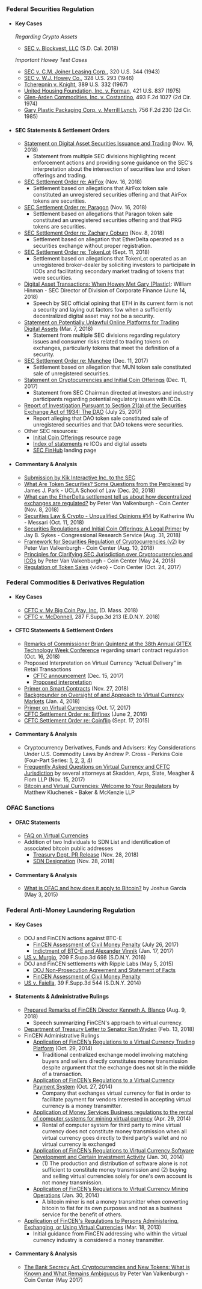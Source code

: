 ### Federal Securities Regulation

-   #### Key Cases

    _Regarding Crypto Assets_

    -   [SEC v. Blockvest, LLC](https://scholar.google.com/scholar_case?case=1459130009709320147) (S.D. Cal. 2018)

    _Important Howey Test Cases_

    -   [SEC v. C.M. Joiner Leasing Corp.](https://scholar.google.com/scholar_case?case=11822356269281048781), 320 U.S. 344 (1943)
    -   [SEC v. W.J. Howey Co.](https://scholar.google.com/scholar_case?case=12975052269830471754), 328 U.S. 293 (1946)
    -   [Tcherepnin v. Knight](https://scholar.google.com/scholar_case?case=5481496770318090573), 389 U.S. 332 (1967)
    -   [United Housing Foundation, Inc. v. Forman](https://scholar.google.com/scholar_case?case=11168754825085710379), 421 U.S. 837 (1975)
    -   [Glen-Arden Commodities, Inc. v. Costantino](https://scholar.google.com/scholar_case?case=14457626249500273939), 493 F.2d 1027 (2d Cir. 1974)
    -   [Gary Plastic Packaging Corp. v. Merrill Lynch](https://scholar.google.com/scholar_case?case=10900624885862830401), 756 F.2d 230 (2d Cir. 1985)

-   #### SEC Statements & Settlement Orders

    -   [Statement on Digital Asset Securities Issuance and Trading](https://www.sec.gov/news/public-statement/digital-asset-securites-issuuance-and-trading) (Nov. 16, 2018)
        -   Statement from multiple SEC divisions highlighting recent enforcement actions and providing some guidance on the SEC's interpretation about the intersection of securities law and token offerings and trading.
    -   [SEC Settlement Order re: AirFox](https://www.sec.gov/litigation/admin/2018/33-10575.pdf) (Nov. 16, 2018)
        -   Settlement based on allegations that AirFox token sale constituted an unregistered securities offering and that AirFox tokens are securities.
    -   [SEC Settlement Order re: Paragon](https://www.sec.gov/litigation/admin/2018/33-10574.pdf) (Nov. 16, 2018)
        -   Settlement based on allegations that Paragon token sale constituted an unregistered securities offering and that PRG tokens are securities.
    -   [SEC Settlement Order re: Zachary Coburn](https://www.sec.gov/litigation/admin/2018/34-84553.pdf) (Nov. 8, 2018)
        -   Settlement based on allegation that EtherDelta operated as a securities exchange without proper registration.
    -   [SEC Settlement Order re: TokenLot](https://www.sec.gov/litigation/admin/2018/33-10543.pdf) (Sept. 11, 2018)
        -   Settlement based on allegations that TokenLot operated as an unregistered broker-dealer by soliciting investors to participate in ICOs and facilitating secondary market trading of tokens that were securities.
    -   [Digital Asset Transactions: When Howey Met Gary (Plastic)](https://www.sec.gov/news/speech/speech-hinman-061418): William Hinman - SEC Director of Division of Corporate Finance (June 14, 2018)
        -   Speech by SEC official opining that ETH in its current form is not a security and laying out factors fow when a sufficiently decentralized digital asset may not be a security.
    -   [Statement on Potentially Unlawful Online Platforms for Trading Digital Assets](https://www.sec.gov/news/public-statement/enforcement-tm-statement-potentially-unlawful-online-platforms-trading) (Mar. 7, 2018)
        -   Statement from multiple SEC divisions regarding regulatory issues and consumer risks related to trading tokens on exchanges, particularly tokens that meet the definition of a security.
    -   [SEC Settlement Order re: Munchee](https://www.sec.gov/litigation/admin/2017/33-10445.pdf) (Dec. 11, 2017)
        -   Settlement based on allegation that MUN token sale constituted sale of unregistered securities.
    -   [Statement on Cryptocurrencies and Initial Coin Offerings](https://www.sec.gov/news/public-statement/statement-clayton-2017-12-11) (Dec. 11, 2017)
        -   Statement from SEC Chairman directed at investors and industry participants regarding potential regulatory issues with ICOs.
    -   [Report of Investigation Pursuant to Section 21(a) of the Securities Exchange Act of 1934: The DAO](https://www.sec.gov/litigation/investreport/34-81207.pdf) (July 25, 2017)
        -   Report alleging that DAO token sale constituted sale of unregistered securities and that DAO tokens were securities.
    -   Other SEC resources:
        -   [Initial Coin Offerings](https://www.sec.gov/spotlight-initial-coin-offerings-and-digital-assets) resource page
        -   [Index of statements](https://www.sec.gov/spotlight-initial-coin-offerings-and-digital-assets) re ICOs and digital assets
        -   [SEC FinHub](https://www.sec.gov/finhub) landing page

-   #### Commentary & Analysis
    -   [Submission by Kik Interactive Inc. to the SEC](http://kinecosystem.org/wells_response.pdf)
    -   [What Are Token Securities? Some Questions from the Perplexed](https://corpgov.law.harvard.edu/2018/12/20/when-are-tokens-securities-some-questions-from-the-perplexed/) by James J. Park - UCLA School of Law (Dec. 20, 2018)
    -   [What can the EtherDelta settlement tell us about how decentralized exchanges are regulated?](https://coincenter.org/entry/what-can-the-etherdelta-settlement-tell-us-about-how-decentralized-exchanges-are-regulated) by Peter Van Valkenburgh - Coin Center (Nov. 8, 2018)
    -   [Securities Law & Crypto - Unqualified Opinions #14](https://messari.substack.com/p/securities-law-and-crypto-unqualified) by Katherine Wu - Messari (Oct. 11, 2018)
    -   [Securities Regulations and Initial Coin Offerings: A Legal Primer](https://fas.org/sgp/crs/misc/R45301.pdf) by Jay B. Sykes - Congressional Research Service (Aug. 31, 2018)
    -   [Framework for Securities Regulation of Cryptocurrencies (v2)](https://coincenter.org/files/securities-cryptocurrency-framework-v2.1.pdf) by Peter Van Valkenburgh - Coin Center (Aug. 10, 2018)
    -   [Principles for Clarifying SEC Jurisdiction over Cryptocurrencies and ICOs](https://coincenter.org/entry/principles-for-clarifying-sec-jurisdiction-over-cryptocurrencies-and-icos) by Peter Van Valkenburgh - Coin Center (May 24, 2018)
    -   [Regulation of Token Sales](https://youtu.be/tz8t5OTc7R0) {video} - Coin Center (Oct. 24, 2017)

### Federal Commodities & Derivatives Regulation

-   #### Key Cases
    -   [CFTC v. My Big Coin Pay, Inc.](https://www.cftc.gov/sites/default/files/2018-10/enfmybigcoinpayincmemorandum092618_0.pdf) (D. Mass. 2018)
    -   [CFTC v. McDonnell](https://scholar.google.com/scholar_case?case=16464466787559233193), 287 F.Supp.3d 213 (E.D.N.Y. 2018)
-   #### CFTC Statements & Settlement Orders
    -   [Remarks of Commissioner Brian Quintenz at the 38th Annual GITEX Technology Week Conference](https://www.cftc.gov/PressRoom/SpeechesTestimony/opaquintenz16) regarding smart contract regulation (Oct. 16, 2018)
    -   Proposed Interpretation on Virtual Currency “Actual Delivery” in Retail Transactions
        -   [CFTC announcement](https://www.cftc.gov/PressRoom/PressReleases/7664-17) (Dec. 15, 2017)
        -   [Proposed interpretation](https://www.cftc.gov/sites/default/files/idc/groups/public/@lrfederalregister/documents/file/2017-27421a.pdf)
    -   [Primer on Smart Contracts](https://www.cftc.gov/sites/default/files/2018-11/LabCFTC_PrimerSmartContracts112718_0.pdf) (Nov. 27, 2018)
    -   [Backgrounder on Oversight of and Approach to Virtual Currency Markets](https://www.cftc.gov/sites/default/files/idc/groups/public/%40customerprotection/documents/file/backgrounder_virtualcurrency01.pdf) (Jan. 4, 2018)
    -   [Primer on Virtual Currencies](https://www.cftc.gov/sites/default/files/idc/groups/public/%40customerprotection/documents/file/labcftc_primercurrencies100417.pdf) (Oct. 17, 2017)
    -   [CFTC Settlement Order re: Bitfinex](https://www.cftc.gov/sites/default/files/idc/groups/public/@lrenforcementactions/documents/legalpleading/enfbfxnaorder060216.pdf) (June 2, 2016)
    -   [CFTC Settlement Order re: Coinflip](https://www.cftc.gov/sites/default/files/idc/groups/public/@lrenforcementactions/documents/legalpleading/enfcoinfliprorder09172015.pdf) (Sept. 17, 2015)
-   #### Commentary & Analysis
    -   Cryptocurrency Derivatives, Funds and Advisers: Key Considerations Under U.S. Commodity Laws by Andrew P. Cross - Perkins Coie (Four-Part Series: [1](https://www.derivativesandreporeport.com/2018/09/cryptocurrency-derivatives-funds-and-advisers-key-considerations-under-u-s-commodity-laws-part-1-cryptos-are-commodites-except-when-they-are-not/), [2](https://www.derivativesandreporeport.com/2018/09/cryptocurrency-derivatives-funds-and-advisers-key-considerations-under-u-s-commodity-laws-part-2-the-regulation-of-commodities-quite-substantial-even-if-not-substantive/), [3](https://www.derivativesandreporeport.com/2018/10/cryptocurrency-derivatives-funds-and-advisers-key-considerations-under-u-s-commodity-laws-part-3-why-commodity-interests-are-of-interest/), [4](https://www.derivativesandreporeport.com/2018/10/cryptocurrency-derivatives-funds-and-advisers-key-considerations-under-u-s-commodity-laws-part-4-about-the-interests-of-interest/))
    -   [Frequently Asked Questions on Virtual Currency and CFTC Jurisdiction](https://www.skadden.com/insights/publications/2017/11/faqs-on-virtual-currency-and-cftc-jurisdiction) by several attorneys at Skadden, Arps, Slate, Meagher & Flom LLP (Nov. 15, 2017)
    -   [Bitcoin and Virtual Currencies: Welcome to Your Regulators](https://www.bakermckenzie.com/en/-/media/files/people/kluchenek-matthew/ar_na_mkluchenek_bitcoinvirtualcurrency_2016.pdf) by Matthew Kluchenek - Baker & McKenzie LLP

### OFAC Sanctions

-   #### OFAC Statements
    -   [FAQ on Virtual Currencies](https://www.treasury.gov/resource-center/faqs/Sanctions/Pages/faq_compliance.aspx#vc_faqs)
    -   Addition of two Individuals to SDN List and identification of associated bitcoin public addresses
        -   [Treasury Dept. PR Release](https://home.treasury.gov/news/press-releases/sm556) (Nov. 28, 2018)
        -   [SDN Designation](https://www.treasury.gov/resource-center/sanctions/OFAC-Enforcement/Pages/20181128.aspx) (Nov. 28, 2018)
-   #### Commentary & Analysis
    -   [What is OFAC and how does it apply to Bitcoin?](https://coincenter.org/entry/what-is-ofac-and-how-does-it-apply-to-bitcoin) by Joshua Garcia (May 3, 2015)

### Federal Anti-Money Laundering Regulation

-   #### Key Cases
    -   DOJ and FinCEN actions against BTC-E
        -   [FinCEN Assessment of Civil Money Penalty](https://www.fincen.gov/sites/default/files/enforcement_action/2017-07-26/Assessment%20for%20BTCeVinnik%20FINAL%20SignDate%2007.26.17.pdf) (July 26, 2017)
        -   [Indictment of BTC-E and Alexander Vinnik](https://www.justice.gov/usao-ndca/press-release/file/984661/download) (Jan. 17, 2017)
    -   [US v. Murgio](https://scholar.google.com/scholar_case?case=14324236322418966686), 209 F.Supp.3d 698 (S.D.N.Y. 2016)
    -   DOJ and FinCEN settlements with Ripple Labs (May 5, 2015)
        -   [DOJ Non-Prosecution Agreement and Statement of Facts](https://www.justice.gov/sites/default/files/opa/press-releases/attachments/2015/05/05/settlement_agreement.pdf)
        -   [FinCEN Assessment of Civil Money Penalty](https://www.fincen.gov/sites/default/files/shared/Ripple_Assessment.pdf)
    -   [US v. Faiella](https://scholar.google.com/scholar_case?case=11943246728627907201), 39 F.Supp.3d 544 (S.D.N.Y. 2014)
-   #### Statements & Administrative Rulings
    -   [Prepared Remarks of FinCEN Director Kenneth A. Blanco](https://www.fincen.gov/news/speeches/prepared-remarks-fincen-director-kenneth-blanco-delivered-2018-chicago-kent-block) (Aug. 9, 2018)
        -   Speech summarizing FinCEN's approach to virtual currency.
    -   [Department of Treasury Letter to Senator Ron Wyden](https://coincenter.org/files/2018-03/fincen-ico-letter-march-2018-coin-center.pdf) (Feb. 13, 2018)
    -   FinCEN Administrative Rulings
        -   [Application of FinCEN’s Regulations to a Virtual Currency Trading Platform](https://www.fincen.gov/sites/default/files/administrative_ruling/FIN-2014-R011.pdf) (Oct. 29, 2014)
            -   Traditional centralized exchange model involving matching buyers and sellers directly constitutes money transmission despite argument that the exchange does not sit in the middle of a transaction.
        -   [Application of FinCEN’s Regulations to a Virtual Currency Payment System](https://www.fincen.gov/sites/default/files/administrative_ruling/FIN-2014-R012.pdf) (Oct. 27, 2014)
            -   Company that exchanges virtual currency for fiat in order to facilitate payment for vendors interested in accepting virtual currency is a money transmitter.
        -   [Application of Money Services Business regulations to the rental of computer systems for mining virtual currency](https://www.fincen.gov/sites/default/files/administrative_ruling/FIN-2014-R007.pdf) (Apr. 29, 2014)
            -   Rental of computer system for third party to mine virtual currency does not constitute money transmission when all virtual currency goes directly to third party's wallet and no virtual currency is exchanged
        -   [Application of FinCEN’s Regulations to Virtual Currency Software Development and Certain Investment Activity](https://www.fincen.gov/sites/default/files/shared/FIN-2014-R002.pdf) (Jan. 30, 2014)
            -   (1) The production and distribution of software alone is not sufficient to constitute money transmission and (2) buying and selling virtual currencies solely for one's own account is not money transmission.
        -   [Application of FinCEN’s Regulations to Virtual Currency Mining Operations](https://www.fincen.gov/sites/default/files/shared/FIN-2014-R001.pdf) (Jan. 30, 2014)
            -   A bitcoin miner is not a money transmitter when converting bitcoin to fiat for its own purposes and not as a business service for the benefit of others.
    -   [Application of FinCEN's Regulations to Persons Administering, Exchanging, or Using Virtual Currencies](https://www.fincen.gov/sites/default/files/shared/FIN-2013-G001.pdf) (Mar. 18, 2013)
        -   Initial guidance from FinCEN addressing who within the virtual currency industry is considered a money transmitter.
-   #### Commentary & Analysis
    -   [The Bank Secrecy Act, Cryptocurrencies and New Tokens: What is Known and What Remains Ambiguous](https://coincenter.org/files/2017-05/report-bsa-crypto-token1.pdf) by Peter Van Valkenburgh - Coin Center (May 2017)

